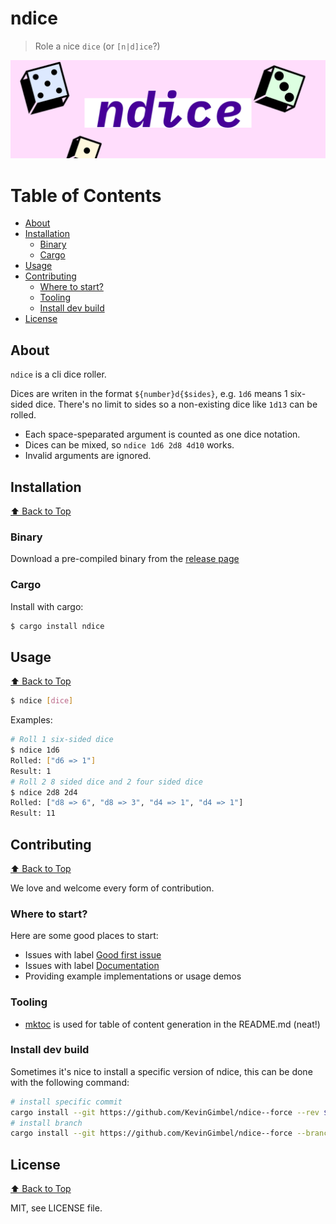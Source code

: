 # ndice
> Role a `n`ice `dice` (or `[n|d]ice`?)

![Header image](assets/github-header.png)

# Table of Contents
<!-- BEGIN mktoc -->

- [About](#about)
- [Installation](#installation)
  - [Binary](#binary)
  - [Cargo ](#cargo)
- [Usage ](#usage)
- [Contributing](#contributing)
  - [Where to start?](#where-to-start)
  - [Tooling](#tooling)
  - [Install dev build](#install-dev-build)
- [License](#license)
<!-- END mktoc -->

## About

`ndice` is a cli dice roller. 

Dices are writen in the format `${number}d{$sides}`, e.g. `1d6` means 1 six-sided dice. There's no limit to sides so a non-existing dice like `1d13` can be rolled. 

- Each space-speparated argument is counted as one dice notation.
- Dices can be mixed, so `ndice 1d6 2d8 4d10` works.
- Invalid arguments are ignored.


## Installation
[⬆️ Back to Top](#table-of-contents)

### Binary

Download a pre-compiled binary from the [release page](https://github.com/KevinGimbel/ndice/releases)

### Cargo 

Install with cargo: 
```sh
$ cargo install ndice
```

## Usage 
[⬆️ Back to Top](#table-of-contents)

```sh
$ ndice [dice]
```

Examples:

```sh
# Roll 1 six-sided dice
$ ndice 1d6
Rolled: ["d6 => 1"]
Result: 1
# Roll 2 8 sided dice and 2 four sided dice
$ ndice 2d8 2d4
Rolled: ["d8 => 6", "d8 => 3", "d4 => 1", "d4 => 1"]
Result: 11
```


## Contributing
[⬆️ Back to Top](#table-of-contents)

We love and welcome every form of contribution.

### Where to start?

Here are some good places to start:

* Issues with label [Good first issue](https://github.com/kevingimbel/ndice/labels/good%20first%20issue)
* Issues with label [Documentation](https://github.com/kevingimbel/ndice/labels/documentation)
* Providing example implementations or usage demos

### Tooling

- [mktoc](https://github.com/KevinGimbel/mktoc) is used for table of content generation in the README.md (neat!)

### Install dev build

Sometimes it's nice to install a specific version of ndice, this can be done with the following command:

```sh
# install specific commit
cargo install --git https://github.com/KevinGimbel/ndice--force --rev $COMMIT_ID
# install branch
cargo install --git https://github.com/KevinGimbel/ndice--force --branch $BRANCH_NAME
```


## License
[⬆️ Back to Top](#table-of-contents)

MIT, see LICENSE file.